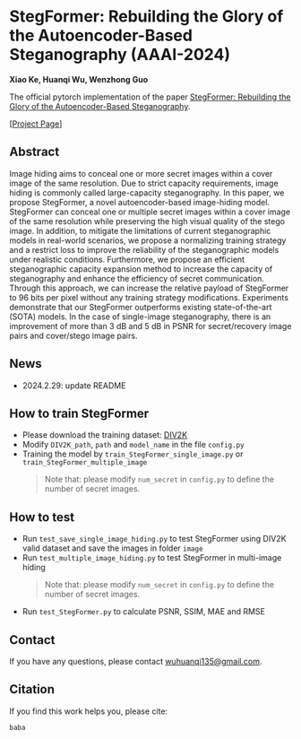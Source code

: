 # StegFormer: Rebuilding the Glory of the Autoencoder-Based Steganography (AAAI-2024)
**Xiao Ke, Huanqi Wu, Wenzhong Guo**

The official pytorch implementation of the paper [StegFormer: Rebuilding the Glory of the Autoencoder-Based Steganography](https://github.com/aoli-gei/StegFormer).

[[Project Page](https://aoli-gei.github.io/StegFormer.github.io/)]

## Abstract
Image hiding aims to conceal one or more secret images within a cover image of the same resolution. Due to strict capacity requirements, image hiding is commonly called large-capacity steganography. In this paper, we propose StegFormer, a novel autoencoder-based image-hiding model. StegFormer can conceal one or multiple secret images within a cover image of the same resolution while preserving the high visual quality of the stego image. In addition, to mitigate the limitations of current steganographic models in real-world scenarios, we propose a normalizing training strategy and a restrict loss to improve the reliability of the steganographic models under realistic conditions. Furthermore, we propose an efficient steganographic capacity expansion method to increase the capacity of steganography and enhance the efficiency of secret communication. Through this approach, we can increase the relative payload of StegFormer to 96 bits per pixel without any training strategy modifications. Experiments demonstrate that our StegFormer outperforms existing state-of-the-art (SOTA) models. In the case of single-image steganography, there is an improvement of more than 3 dB and 5 dB in PSNR for secret/recovery image pairs and cover/stego image pairs.

## News
- 2024.2.29: update README

## How to train StegFormer
- Please download the training dataset: [DIV2K](https://data.vision.ee.ethz.ch/cvl/DIV2K/)
- Modify `DIV2K_path`, `path` and `model_name` in the file `config.py` 
- Training the model by `train_StegFormer_single_image.py` or `train_StegFormer_multiple_image`
    > Note that: please modify `num_secret` in `config.py` to define the number of secret images.

## How to test
- Run `test_save_single_image_hiding.py` to test StegFormer using DIV2K valid dataset and save the images in folder `image`
- Run `test_multiple_image_hiding.py` to test StegFormer in multi-image hiding
    > Note that: please modify `num_secret` in `config.py` to define the number of secret images.
- Run `test_StegFormer.py` to calculate PSNR, SSIM, MAE and RMSE

## Contact 
If you have any questions, please contact [wuhuanqi135@gmail.com](wuhuanqi135@gmail.com).

## Citation
If you find this work helps you, please cite:
```
baba
```